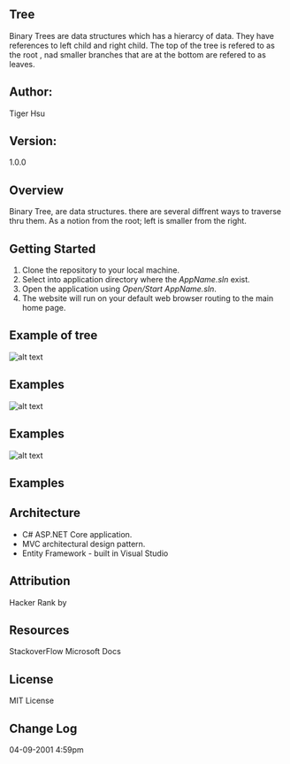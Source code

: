 ## Tree
Binary Trees are data structures which has a hierarcy of data. They have references to left child and right child. The 
top of the tree is refered to as the root , nad smaller branches that are at the bottom are refered to as leaves.

## Author:
Tiger Hsu

## Version:
1.0.0 

## Overview
Binary Tree, are data structures. there are several diffrent ways to traverse thru them. As a notion from the root;
left is smaller from the right.

## Getting Started
1. Clone the repository to your local machine.
2. Select into application directory where the *AppName.sln* exist.
3. Open the application using *Open/Start AppName.sln*.
5. The website will run on your default web browser routing to the main home page.

## Example of tree

![alt text](http://url/to/img.png)
## Examples
![alt text](http://url/to/img.png)
## Examples
![alt text](http://url/to/img.png)
## Examples

<!-- Show them what looks like and how to use the application.  -->

## Architecture
 - C# ASP.NET Core application.
 - MVC architectural design pattern.
 - Entity Framework - built in Visual Studio

## Attribution
Hacker Rank by 

## Resources
StackoverFlow
Microsoft Docs

## License
MIT License

## Change Log

04-09-2001 4:59pm